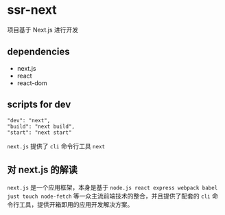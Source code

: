 # ssr-next

项目基于 Next.js 进行开发

## dependencies

- next.js
- react
- react-dom

## scripts for dev

```
"dev": "next",
"build": "next build",
"start": "next start"
```

`next.js` 提供了 `cli` 命令行工具 `next`

## 对 next.js 的解读

`next.js` 是一个应用框架，本身是基于 `node.js react express webpack babel just touch node-fetch` 等一众主流前端技术的整合，并且提供了配套的 `cli` 命令行工具，提供开箱即用的应用开发解决方案。
